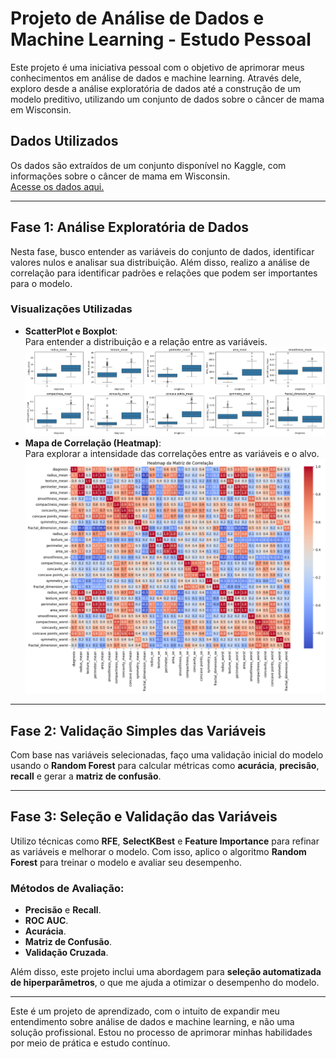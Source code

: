 # Projeto de Análise de Dados e Machine Learning - Estudo Pessoal

Este projeto é uma iniciativa pessoal com o objetivo de aprimorar meus conhecimentos em análise de dados e machine learning. Através dele, exploro desde a análise exploratória de dados até a construção de um modelo preditivo, utilizando um conjunto de dados sobre o câncer de mama em Wisconsin.

## Dados Utilizados

Os dados são extraídos de um conjunto disponível no Kaggle, com informações sobre o câncer de mama em Wisconsin.  
[Acesse os dados aqui.](https://www.kaggle.com/datasets/uciml/breast-cancer-wisconsin-data/code)

---

## Fase 1: Análise Exploratória de Dados

Nesta fase, busco entender as variáveis do conjunto de dados, identificar valores nulos e analisar sua distribuição. Além disso, realizo a análise de correlação para identificar padrões e relações que podem ser importantes para o modelo.

### Visualizações Utilizadas
- **ScatterPlot e Boxplot**:  
  Para entender a distribuição e a relação entre as variáveis.
  ![Gráfico de dispersão e boxplot](grafico.png)
- **Mapa de Correlação (Heatmap)**:  
  Para explorar a intensidade das correlações entre as variáveis e o alvo.
  ![Mapa de correlação](heatmap.png)

---

## Fase 2: Validação Simples das Variáveis

Com base nas variáveis selecionadas, faço uma validação inicial do modelo usando o **Random Forest** para calcular métricas como **acurácia**, **precisão**, **recall** e gerar a **matriz de confusão**.

---

## Fase 3: Seleção e Validação das Variáveis

Utilizo técnicas como **RFE**, **SelectKBest** e **Feature Importance** para refinar as variáveis e melhorar o modelo. Com isso, aplico o algoritmo **Random Forest** para treinar o modelo e avaliar seu desempenho.

### Métodos de Avaliação:
- **Precisão** e **Recall**.
- **ROC AUC**.
- **Acurácia**.
- **Matriz de Confusão**.
- **Validação Cruzada**.

Além disso, este projeto inclui uma abordagem para **seleção automatizada de hiperparâmetros**, o que me ajuda a otimizar o desempenho do modelo.

---

Este é um projeto de aprendizado, com o intuito de expandir meu entendimento sobre análise de dados e machine learning, e não uma solução profissional. Estou no processo de aprimorar minhas habilidades por meio de prática e estudo contínuo.
